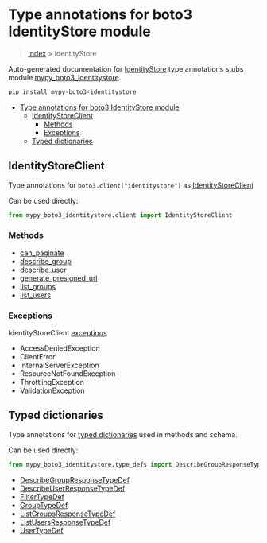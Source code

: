 # Type annotations for boto3 IdentityStore module

> [Index](..) > IdentityStore

Auto-generated documentation for
[IdentityStore](https://boto3.amazonaws.com/v1/documentation/api/1.17.75/reference/services/identitystore.html#IdentityStore)
type annotations stubs module
[mypy_boto3_identitystore](https://pypi.org/project/mypy-boto3-identitystore/).

```bash
pip install mypy-boto3-identitystore
```

- [Type annotations for boto3 IdentityStore module](#type-annotations-for-boto3-identitystore-module)
  - [IdentityStoreClient](#identitystoreclient)
    - [Methods](#methods)
    - [Exceptions](#exceptions)
  - [Typed dictionaries](#typed-dictionaries)

## IdentityStoreClient

Type annotations for `boto3.client("identitystore")` as
[IdentityStoreClient](./client.md)

Can be used directly:

```python
from mypy_boto3_identitystore.client import IdentityStoreClient
```

### Methods

- [can_paginate](./client.md#can_paginate)
- [describe_group](./client.md#describe_group)
- [describe_user](./client.md#describe_user)
- [generate_presigned_url](./client.md#generate_presigned_url)
- [list_groups](./client.md#list_groups)
- [list_users](./client.md#list_users)

### Exceptions

IdentityStoreClient [exceptions](./client.md#exceptions)

- AccessDeniedException
- ClientError
- InternalServerException
- ResourceNotFoundException
- ThrottlingException
- ValidationException

## Typed dictionaries

Type annotations for [typed dictionaries](./type_defs.md) used in methods and
schema.

Can be used directly:

```python
from mypy_boto3_identitystore.type_defs import DescribeGroupResponseTypeDef, ...
```

- [DescribeGroupResponseTypeDef](./type_defs.md#describegroupresponsetypedef)
- [DescribeUserResponseTypeDef](./type_defs.md#describeuserresponsetypedef)
- [FilterTypeDef](./type_defs.md#filtertypedef)
- [GroupTypeDef](./type_defs.md#grouptypedef)
- [ListGroupsResponseTypeDef](./type_defs.md#listgroupsresponsetypedef)
- [ListUsersResponseTypeDef](./type_defs.md#listusersresponsetypedef)
- [UserTypeDef](./type_defs.md#usertypedef)
